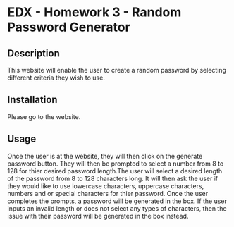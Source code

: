 # EDX - Homework 3 - Random Password Generator

## Description

This website will enable the user to create a random password by selecting different criteria they wish to use. 

## Installation

Please go to the website.

## Usage

Once the user is at the website, they will then click on the generate password button. They will then be prompted to select a number from 8 to 128 for thier desired password length.The user will select a desired length of the password from 8 to 128 characters long. It will then ask the user if they would like to use lowercase characters, uppercase characters, numbers and or special characters for thier password. Once the user completes the prompts, a password will be generated in the box. If the user inputs an invalid length or does not select any types of characters, then the issue with their password will be generated in the box instead. 